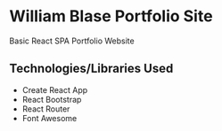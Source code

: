 # William Blase Portfolio Site

Basic React SPA Portfolio Website

## Technologies/Libraries Used
- Create React App
- React Bootstrap
- React Router
- Font Awesome
